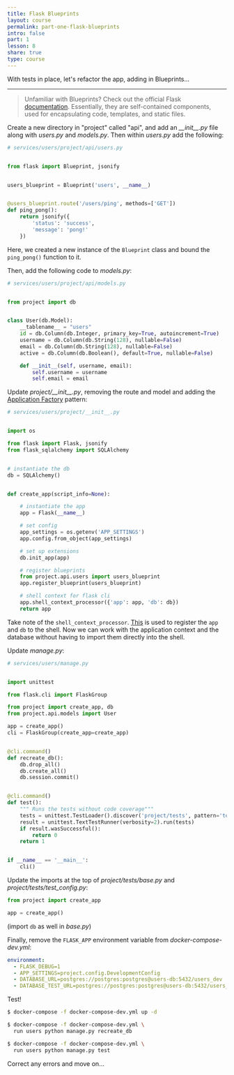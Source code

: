 ```yaml
---
title: Flask Blueprints
layout: course
permalink: part-one-flask-blueprints
intro: false
part: 1
lesson: 8
share: true
type: course
---
```


With tests in place, let's refactor the app, adding in Blueprints...

---

> Unfamiliar with Blueprints? Check out the official Flask [documentation](http://flask.pocoo.org/docs/0.12/blueprints/). Essentially, they are self-contained components, used for encapsulating code, templates, and static files.

Create a new directory in "project" called "api", and add an *\_\_init\_\_.py* file along with *users.py* and *models.py*. Then within *users.py* add the following:

```python
# services/users/project/api/users.py


from flask import Blueprint, jsonify


users_blueprint = Blueprint('users', __name__)


@users_blueprint.route('/users/ping', methods=['GET'])
def ping_pong():
    return jsonify({
        'status': 'success',
        'message': 'pong!'
    })
```

Here, we created a new instance of the `Blueprint` class and bound the `ping_pong()` function to it.

Then, add the following code to *models.py*:

```python
# services/users/project/api/models.py


from project import db


class User(db.Model):
    __tablename__ = "users"
    id = db.Column(db.Integer, primary_key=True, autoincrement=True)
    username = db.Column(db.String(128), nullable=False)
    email = db.Column(db.String(128), nullable=False)
    active = db.Column(db.Boolean(), default=True, nullable=False)

    def __init__(self, username, email):
        self.username = username
        self.email = email
```

Update *project/\_\_init\_\_.py*, removing the route and model and adding the [Application Factory](http://flask.pocoo.org/docs/0.12/patterns/appfactories/) pattern:

```python
# services/users/project/__init__.py


import os

from flask import Flask, jsonify
from flask_sqlalchemy import SQLAlchemy


# instantiate the db
db = SQLAlchemy()


def create_app(script_info=None):

    # instantiate the app
    app = Flask(__name__)

    # set config
    app_settings = os.getenv('APP_SETTINGS')
    app.config.from_object(app_settings)

    # set up extensions
    db.init_app(app)

    # register blueprints
    from project.api.users import users_blueprint
    app.register_blueprint(users_blueprint)

    # shell context for flask cli
    app.shell_context_processor({'app': app, 'db': db})
    return app
```

Take note of the `shell_context_processor`. [This](http://flask.pocoo.org/docs/0.12/api/#flask.Flask.shell_context_processor) is used to register the `app` and `db` to the shell. Now we can work with the application context and the database without having to import them directly into the shell.

Update *manage.py*:

```python
# services/users/manage.py


import unittest

from flask.cli import FlaskGroup

from project import create_app, db
from project.api.models import User

app = create_app()
cli = FlaskGroup(create_app=create_app)


@cli.command()
def recreate_db():
    db.drop_all()
    db.create_all()
    db.session.commit()


@cli.command()
def test():
    """ Runs the tests without code coverage"""
    tests = unittest.TestLoader().discover('project/tests', pattern='test*.py')
    result = unittest.TextTestRunner(verbosity=2).run(tests)
    if result.wasSuccessful():
        return 0
    return 1


if __name__ == '__main__':
    cli()
```

Update the imports at the top of *project/tests/base.py* and *project/tests/test_config.py*:

```python
from project import create_app

app = create_app()
```

(import `db` as well in *base.py*)

Finally, remove the `FLASK_APP` environment variable from *docker-compose-dev.yml*:

```yaml
environment:
  - FLASK_DEBUG=1
  - APP_SETTINGS=project.config.DevelopmentConfig
  - DATABASE_URL=postgres://postgres:postgres@users-db:5432/users_dev
  - DATABASE_TEST_URL=postgres://postgres:postgres@users-db:5432/users_test
```

Test!

```sh
$ docker-compose -f docker-compose-dev.yml up -d

$ docker-compose -f docker-compose-dev.yml \
  run users python manage.py recreate_db

$ docker-compose -f docker-compose-dev.yml \
  run users python manage.py test
```

Correct any errors and move on...
